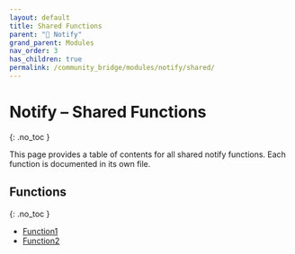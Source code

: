 ```yaml
---
layout: default
title: Shared Functions
parent: "🔔 Notify"
grand_parent: Modules
nav_order: 3
has_children: true
permalink: /community_bridge/modules/notify/shared/
---
```


# Notify – Shared Functions
{: .no_toc }

This page provides a table of contents for all shared notify functions. Each function is documented in its own file.

## Functions
{: .no_toc }

- [Function1](shared/Function1.md)
- [Function2](shared/Function2.md)
